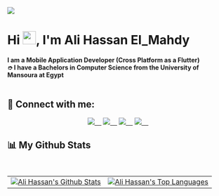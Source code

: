 <a href="#"><img style="align:center;"  src="https://camo.githubusercontent.com/e220312fa9d2fc06c614f678b1e628bd867d9f5780bcac14afc2dbe0494f9132/68747470733a2f2f6d69726f2e6d656469756d2e636f6d2f6d61782f3837352f312a557263323873626e4f52474f57356f796f68513036672e676966" /></a>

<h1 align="left">Hi <img src="https://raw.githubusercontent.com/MartinHeinz/MartinHeinz/master/wave.gif" width="30px">,  I'm Ali Hassan El_Mahdy </h1>
 
 <h4 align="left">
     I am a Mobile Application Developer (Cross Platform as a Flutter)  <br>
    ➮ I have a Bachelors in Computer Science from the University of Mansoura at Egypt <br>
   <br>
<h4>

 ## 🔗 Connect with me:
<p align="center">
<a href = "https://www.linkedin.com/in/alielmahdy/" target="_blank"><img src="https://img.icons8.com/fluent/48/000000/linkedin.png"/>&nbsp;&nbsp;&nbsp;&nbsp;</a>
<a href = "https://twitter.com/Rooney404" target="_blank"><img src="https://img.icons8.com/fluent/48/000000/twitter.png"/>&nbsp;&nbsp;&nbsp;&nbsp;</a>
<a href = "https://www.facebook.com/ali.elmahdy.319" target="_blank"><img src="https://img.icons8.com/fluent/48/000000/facebook.png"/>&nbsp;&nbsp;&nbsp;&nbsp;</a>
<a href = "https://www.instagram.com/alielmahdy11" target="_blank"><img src="https://img.icons8.com/fluent/48/000000/instagram-new.png"/>&nbsp;&nbsp;&nbsp;&nbsp;</a>

 ## 📊 My Github Stats

<br/>
<table>
    <tr>
        <td>
            <a href="https://github.com/anuraghazra/github-readme-stats"><img alt="Ali Hassan's Github Stats" src="https://github-readme-stats.vercel.app/api?username=Alihassan20&count_private=true&theme=react&hide=contribs,prs&show_icons=true" />
            </a>
        </td>
        <td>
            <a href="https://github.com/anuraghazra/github-readme-stats"><img alt="Ali Hassan's Top Languages" src="https://github-readme-stats.vercel.app/api/top-langs/?username=Alihassan20&langs_count=8.0&count_private=true&layout=compact&theme=react&hide_border=true&bg_color=0D1117" />
            </a>
        </td>
    </tr>
</table>
<br/>


 

         




